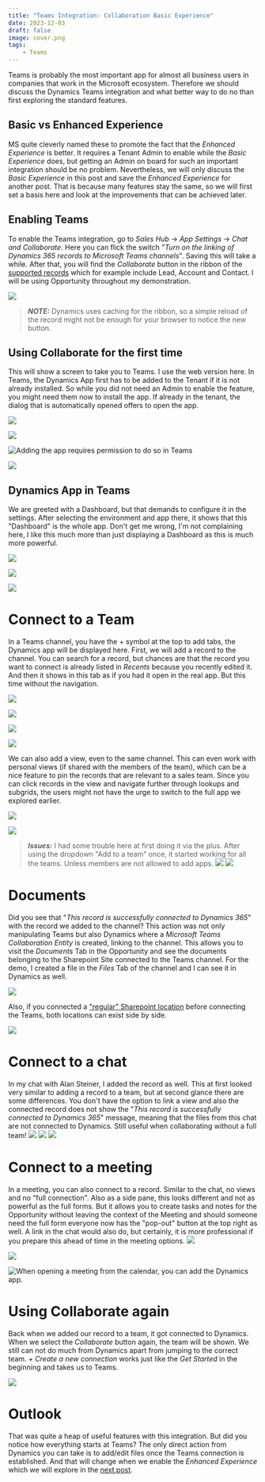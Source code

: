 ```yaml
---
title: "Teams Integration: Collaboration Basic Experience"
date: 2023-12-03
draft: false
image: cover.png
tags: 
    - Teams
---
```


Teams is probably the most important app for almost all business users in companies that work in the Microsoft ecosystem. Therefore we should discuss the Dynamics Teams integration and what better way to do no than first exploring the standard features.

## Basic vs Enhanced Experience
MS quite cleverly named these to promote the fact that the _Enhanced Experience_ is better. It requires a Tenant Admin to enable while the _Basic Experience_ does, but getting an Admin on board for such an important integration should be no problem.
Nevertheless, we will only discuss the _Basic Experience_ in this post and save the _Enhanced Experience_ for another post. That is because many features stay the same, so we will first set a basis here and look at the improvements that can be achieved later.

## Enabling Teams
To enable the Teams integration, go to _Sales Hub_ -> _App Settings_ -> _Chat and Collaborate_. Here you can flick the switch "_Turn on the linking of Dynamics 365 records to Microsoft Teams channels_". Saving this will take a while. After that, you will find the _Collaborate_ button in the ribbon of the [supported records](https://learn.microsoft.com/en-us/dynamics365/sales/teams-integration/teams-collaboration#record-types-that-support-microsoft-teams-integration) which for example include Lead, Account and Contact. I will be using Opportunity throughout my demonstration.

![](EnableIntegration.png)

> **_NOTE:_** Dynamics uses caching for the ribbon, so a simple reload of the record might not be enough for your browser to notice the new button.

## Using Collaborate for the first time
This will show a screen to take you to Teams. I use the web version here. In Teams, the Dynamics App first has to be added to the Tenant if it is not already installed. So while you did not need an Admin to enable the feature, you might need them now to install the app. If already in the tenant, the dialog that is automatically opened offers to open the app.

![](CollaborateButton.png)

![](GetStarted.png)

![Adding the app requires permission to do so in Teams](AppAdd.png)


![](AppDialog.png)

## Dynamics App in Teams
We are greeted with a Dashboard, but that demands to configure it in the settings. After selecting the environment and app there, it shows that this "Dashboard" is the whole app. Don't get me wrong, I'm not complaining here, I like this much more than just displaying a Dashboard as this is much more powerful.

![](AppNew.png)

![](AppSettings.png)

![](App.png)

# Connect to a Team
In a Teams channel, you have the + symbol at the top to add tabs, the Dynamics app will be displayed here.
First, we will add a record to the channel. You can search for a record, but chances are that the record you want to connect is already listed in _Recents_ because you recently edited it. And then it shows in this tab as if you had it open in the real app. But this time without the navigation.

![](AddToTeam1.png)

![](AddToTeam2.png)

![](AddToTeamRecord.png)

![](ConnectedRecord.png)

We can also add a view, even to the same channel. This can even work with personal views (if shared with the members of the team), which can be a nice feature to pin the records that are relevant to a sales team. Since you can click records in the view and navigate further through lookups and subgrids, the users might not have the urge to switch to the full app we explored earlier.

![](AddToTeamView.png)

![](AddToTeam3.png)

> **_Issues:_** I had some trouble here at first doing it via the plus. After using the dropdown "Add to a team" once, it started working for all the teams. Unless members are not allowed to add apps.
![](Fix.png)
![](Fix2.png)

# Documents
Did you see that "_This record is successfully connected to Dynamics 365_" with the record we added to the channel? This action was not only manipulating Teams but also Dynamics where a _Microsoft Teams Collaboration Entity_ is created, linking to the channel. This allows you to visit the _Documents_ Tab in the Opportunity and see the documents belonging to the Sharepoint Site connected to the Teams channel. For the demo, I created a file in the _Files_ Tab of the channel and I can see it in Dynamics as well.

![](Documents.png)

Also, if you connected a ["regular" Sharepoint location](/post/sharepoint/standard/) before connecting the Teams, both locations can exist side by side.

![](Sharepoint.png)

# Connect to a chat
In my chat with Alan Steiner, I added the record as well. This at first looked very similar to adding a record to a team, but at second glance there are some differences. You don't have the option to link a view and also the connected record does not show the "_This record is successfully connected to Dynamics 365_" message, meaning that the files from this chat are not connected to Dynamics. Still useful when collaborating without a full team!
![](AddToChat1.png)
![](AddToChat2.png)
![](AddToChat3.png)

# Connect to a meeting
In a meeting, you can also connect to a record. Similar to the chat, no views and no "full connection". Also as a side pane, this looks different and not as powerful as the full forms. But it allows you to create tasks and notes for the Opportunity without leaving the context of the Meeting and should someone need the full form everyone now has the "pop-out" button at the top right as well. A link in the chat would also do, but certainly, it is more professional if you prepare this ahead of time in the meeting options.
![](AddToMeeting1.png)

![](AddToMeeting2.png)

![When opening a meeting from the calendar, you can add the Dynamics app.](AddToMeeting3.png)

# Using Collaborate again
Back when we added our record to a team, it got connected to Dynamics. When we select the _Collaborate_ button again, the team will be shown. We still can not do much from Dynamics apart from jumping to the correct team. _+ Create a new connection_ works just like the _Get Started_ in the beginning and takes us to Teams.

![](ExistingCollaborate.png)

# Outlook
That was quite a heap of useful features with this integration. But did you notice how everything starts at Teams? The only direct action from Dynamics you can take is to add/edit files once the Teams connection is established. And that will change when we enable the _Enhanced Experience_ which we will explore in the [next post]().